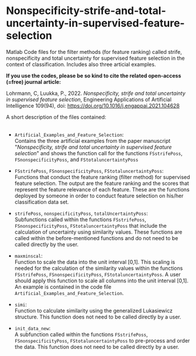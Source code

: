 # Nonspecificity-strife-and-total-uncertainty-in-supervised-feature-selection
Matlab Code files for the filter methods (for feature ranking) called strife, nonspecificity and total uncertainty for supervised feature selection in the context of classification. Includes also three articial examples. 

**If you use the codes, please be so kind to cite the related open-access (=free) journal article:**

Lohrmann, C, Luukka, P., 2022. *Nonspecificity, strife and total uncertainty in supervised feature selection*, Engineering Applications of Artificial Intelligence 109(94), doi: https://doi.org/10.1016/j.engappai.2021.104628



A short description of the files contained:
<br />
<br />

- `Artificial_Examples_and_Feature_Selection`: <br />
Contains the three artificial examples from the paper manuscript "*Nonspecificity, strife and total uncertainty in supervised feature selection*" and shows the function call for the functions `FSstrifePoss`, `FSnonspecificityPoss`, and `FStotaluncertaintyPoss`

- `FSstrifePoss`, `FSnonspecificityPoss`, `FStotaluncertaintyPoss`: <br />
Functions that conduct the feature ranking (filter method) for supervised feature selection. The output are the feature ranking and the scores that represent the feature relevance of each feature. These are the functions deployed by someone in order to conduct feature selection on his/her classification data set.

- `strifePoss`, `nonspecificityPoss`, `totalUncertaintyPoss`: <br />
Subfunctions called within the functions `FSstrifePoss`, `FSnonspecificityPoss`, `FStotaluncertaintyPoss` that include the calculation of uncertainty using similarity values. These functions are called within the before-mentioned functions and do not need to be called directly by the user.

- `maxminscal`: <br />
Function to scale the data into the unit interval [0,1]. This scaling is needed for the calculation of the similarity values within the functions `FSstrifePoss`, `FSnonspecificityPoss`, `FStotaluncertaintyPoss`. A user should apply this function to scale all columns into the unit interval [0,1]. An example is contained in the code file `Artificial_Examples_and_Feature_Selection`.

- `simi`: <br />
Function to calculate similarity using the generalized Lukasiewicz structure. This function does not need to be called directly by a user.

- `init_data_new`: <br />
A subfunction called within the functions `FSstrifePoss`, `FSnonspecificityPoss`, `FStotaluncertaintyPoss` to pre-process and order the data. This function does not need to be called directly by a user.
